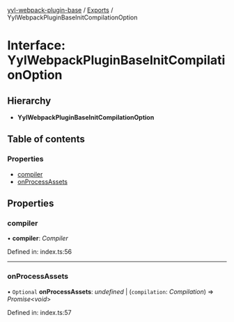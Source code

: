 [yyl-webpack-plugin-base](../README.md) / [Exports](../modules.md) / YylWebpackPluginBaseInitCompilationOption

# Interface: YylWebpackPluginBaseInitCompilationOption

## Hierarchy

* **YylWebpackPluginBaseInitCompilationOption**

## Table of contents

### Properties

- [compiler](yylwebpackpluginbaseinitcompilationoption.md#compiler)
- [onProcessAssets](yylwebpackpluginbaseinitcompilationoption.md#onprocessassets)

## Properties

### compiler

• **compiler**: *Compiler*

Defined in: index.ts:56

___

### onProcessAssets

• `Optional` **onProcessAssets**: *undefined* \| (`compilation`: *Compilation*) => *Promise*<*void*\>

Defined in: index.ts:57
